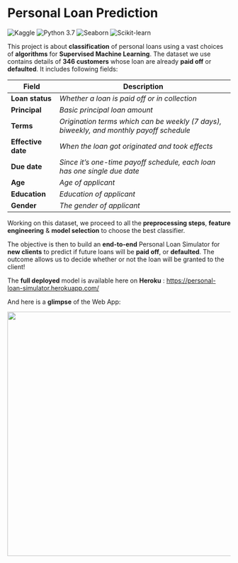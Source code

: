# Personal Loan Prediction
![Kaggle](https://img.shields.io/badge/Dataset-Kaggle-blue.svg) ![Python 3.7](https://img.shields.io/badge/Python-3.7-blueviolet.svg) ![Seaborn](https://img.shields.io/badge/Library-Seaborn-success.svg) ![Scikit-learn](https://img.shields.io/badge/Library-Scikit_Learn-orange.svg)

This project is about **classification** of personal loans using a vast choices of **algorithms** for **Supervised Machine Learning**.
The dataset we use contains details of **346 customers** whose loan are already **paid off** or **defaulted**. It includes following fields:

| **Field** | **Description** |
|-------|-------------|
|**Loan status**|*Whether a loan is paid off or in collection*|
|**Principal**|*Basic principal loan amount*|
|**Terms**|*Origination terms which can be weekly (7 days), biweekly, and monthly payoff schedule*|
|**Effective date**|*When the loan got originated and took effects*|
|**Due date**|*Since it’s one-time payoff schedule, each loan has one single due date*|
|**Age**|*Age of applicant*|
|**Education**|*Education of applicant*|
|**Gender**|*The gender of applicant*|

Working on this dataset, we proceed to all the **preprocessing steps**, **feature engineering** & **model selection** to choose the best classifier.

The objective is then to build an **end-to-end** Personal Loan Simulator for **new clients** to predict if future loans will be **paid off**, or **defaulted**.
The outcome allows us to decide whether or not the loan will be granted to the client!

The **full deployed** model is available here on **Heroku** : https://personal-loan-simulator.herokuapp.com/

And here is a **glimpse** of the Web App:

<img src="personal-loan.gif" width="700" height="552"/>
